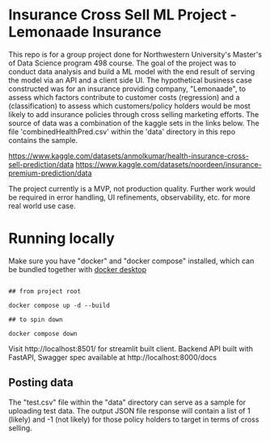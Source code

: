 # Insurance Cross Sell ML Project - Lemonaade Insurance

This repo is for a group project done for Northwestern University's Master's of Data Science program 498 course. The goal of the project was to conduct data analysis and build a ML model with the end result of serving the model via an API and a client side UI. The hypothetical business case constructed was for an insurance providing company, "Lemonaade", to assess which factors contribute to customer costs (regression) and a (classification) to assess which customers/policy holders would be most likely to add insurance policies through cross selling marketing efforts. The source of data was a combination of the kaggle sets in the links below. The file 'combinedHealthPred.csv' within the 'data' directory in this repo contains the sample. 

https://www.kaggle.com/datasets/anmolkumar/health-insurance-cross-sell-prediction/data
https://www.kaggle.com/datasets/noordeen/insurance-premium-prediction/data 

The project currently is a MVP, not production quality. Further work would be required in error handling, UI refinements, observability, etc. for more real world use case. 

# Running locally

Make sure you have "docker" and "docker compose" installed, which can be bundled together with [docker desktop](https://docs.docker.com/desktop/)



```

## from project root

docker compose up -d --build

## to spin down

docker compose down
```
Visit http://localhost:8501/ for streamlit built client. 
Backend API built with FastAPI, Swagger spec available at http://localhost:8000/docs

## Posting data

The "test.csv" file within the "data" directory can serve as a sample for uploading test data. The output JSON file response will contain a list of 1 (likely) and -1 (not likely) for those policy holders to target in terms of cross selling. 



